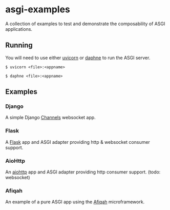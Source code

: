 # asgi-examples

A collection of examples to test and demonstrate the composability of ASGI applications.

## Running

You will need to use either [uvicorn] or [daphne] to run the ASGI server. 

```shell
$ uvicorn <file>:<appname>
```

```shell
$ daphne <file>:<appname>
```

## Examples

### Django

A simple Django [Channels] websocket app.

### Flask

A [Flask] app and ASGI adapter providing http & websocket consumer support.

### AioHttp

An [aiohttp] app and ASGI adapter providing http consumer support. (todo: websocket)

### Afiqah

An example of a pure ASGI app using the [Afiqah] microframework.


[Channels]: https://github.com/django/channels/
[Afiqah]: https://github.com/afiqah/afiqah/
[uvicorn]: https://github.com/encode/uvicorn/
[daphne]: https://github.com/django/daphne/
[Flask]: https://github.com/pallets/flask/
[aiohttp]: https://github.com/aio-libs/aiohttp/